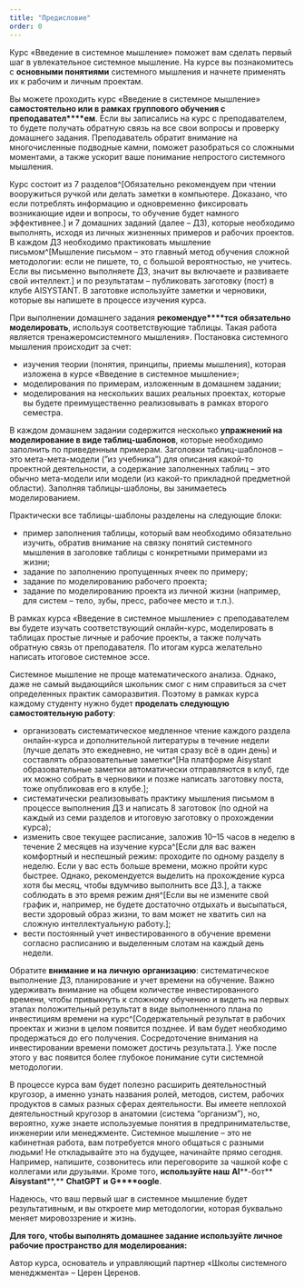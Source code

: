 ```yaml
---
title: "Предисловие"
order: 0
---
```




Курс «Введение в системное мышление» поможет вам сделать первый шаг в увлекательное системное мышление. На курсе вы познакомитесь с **основными понятиями** системного мышления и начнете применять их к рабочим и личным проектам.

Вы можете проходить курс «Введение в системное мышление» **самостоятельно или в рамках группового обучения с преподавател****ем**. Если вы записались на курс с преподавателем, то будете получать обратную связь на все свои вопросы и проверку домашнего задания. Преподаватель обратит внимание на многочисленные подводные камни, поможет разобраться со сложными моментами, а также ускорит ваше понимание непростого системного мышления.

Курс состоит из 7 разделов^[Обязательно рекомендуем при чтении вооружиться ручкой или делать заметки в компьютере. Доказано, что если потреблять информацию и одновременно фиксировать возникающие идеи и вопросы, то обучение будет намного эффективнее.] и 7 домашних заданий (далее – ДЗ), которые необходимо выполнять, исходя из личных жизненных примеров и рабочих проектов. В каждом ДЗ необходимо практиковать мышление письмом^[Мышление письмом – это главный метод обучения сложной методологии: если не пишете, то, с большой вероятностью, не учитесь. Если вы письменно выполняете ДЗ, значит вы включаете и развиваете свой интеллект.] и по результатам – публиковать заготовку (пост) в клубе AISYSTANT. В заготовке используйте заметки и черновики, которые вы напишете в процессе изучения курса.

При выполнении домашнего задания **рекомендуе****тся** **обязательно** **моделировать**, используя соответствующие таблицы. Такая работа является тренажеромсистемного мышления». Постановка системного мышления происходит за счет:

* изучения теории (понятия, принципы, приемы мышления), которая изложена в курсе «Введение в системное мышление»;
* моделирования по примерам, изложенным в домашнем задании;
* моделирования на нескольких ваших реальных проектах, которые вы будете преимущественно реализовывать в рамках второго семестра.

В каждом домашнем задании содержится несколько **упражнений на моделирование в виде таблиц-шаблонов**, которые необходимо заполнить по приведенным примерам. Заголовки таблиц-шаблонов – это мета-мета-модели (”из учебника”) для описания какой-то проектной деятельности, а содержание заполненных таблиц – это обычно мета-модели или модели (из какой-то прикладной предметной области). Заполняя таблицы-шаблоны, вы занимаетесь моделированием.

Практически все таблицы-шаблоны разделены на следующие блоки:

* пример заполнения таблицы, который вам необходимо обязательно изучить, обратив внимание на связку понятий системного мышления в заголовке таблицы с конкретными примерами из жизни;
* задание по заполнению пропущенных ячеек по примеру;
* задание по моделированию рабочего проекта;
* задание по моделированию проекта из личной жизни (например, для систем – тело, зубы, пресс, рабочее место и т.п.).

В рамках курса «Введение в системное мышление» с преподавателем вы будете изучать соответствующий онлайн-курс, моделировать в таблицах простые личные и рабочие проекты, а также получать обратную связь от преподавателя. По итогам курса желательно написать итоговое системное эссе.

Системное мышление не проще математического анализа. Однако, даже не самый выдающийся школьник смог с ним справиться за счет определенных практик саморазвития. Поэтому в рамках курса каждому студенту нужно будет **проделать следующую самостоятельную работу**:

* организовать систематическое медленное чтение каждого раздела онлайн-курса и дополнительной литературы в течение недели (лучше делать это ежедневно, не читая сразу всё в один день) и составлять образовательные заметки^[На платформе Aisystant образовательные заметки автоматически отправляются в клуб, где их можно собрать в черновики и позже написать заготовку поста, тоже опубликовав его в клубе.];
* систематически реализовывать практику мышления письмом в процессе выполнения ДЗ и написать 8 заготовок (по одной на каждый из семи разделов и итоговую заготовку о прохождении курса);
* изменить свое текущее расписание, заложив 10–15 часов в неделю в течение 2 месяцев на изучение курса^[Если для вас важен комфортный и неспешный режим: проходите по одному разделу в неделю. Если у вас есть больше времени, можно пройти курс быстрее. Однако, рекомендуется выделить на прохождение курса хотя бы месяц, чтобы вдумчиво выполнить все ДЗ.], а также соблюдать в это время режим дня^[Если вы не измените свой график и, например, не будете достаточно отдыхать и высыпаться, вести здоровый образ жизни, то вам может не хватить сил на сложную интеллектуальную работу.];
* вести постоянный учет инвестированного в обучение времени согласно расписанию и выделенным слотам на каждый день недели.

Обратите **внимание и на** **личную** **организацию**: систематическое выполнение ДЗ, планирование и учет времени на обучение. Важно удерживать внимание на общем количестве инвестированного времени, чтобы привыкнуть к сложному обучению и видеть на первых этапах положительный результат в виде выполненного плана по инвестициям времени на курс^[Содержательный результат в рабочих проектах и жизни в целом появится позднее. И вам будет необходимо продержаться до его получения. Сосредоточение внимания на инвестировании времени поможет достичь результата.]. Уже после этого у вас появится более глубокое понимание сути системной методологии.

В процессе курса вам будет полезно расширить деятельностный кругозор, а именно узнать названия ролей, методов, систем, рабочих продуктов в самых разных сферах деятельности. Вы имеете неплохой деятельностный кругозор в анатомии (система “организм”), но, вероятно, хуже знаете используемые понятия в предпринимательстве, инженерии или менеджменте. Системное мышление – это не кабинетная работа, вам потребуется много общаться с разными людьми! Не откладывайте это на будущее, начинайте прямо сегодня. Например, напишите, созвонитесь или переговорите за чашкой кофе с коллегами или друзьями. Кроме того, **используйте наш** **AI****-бот** **Aisystant****,** **ChatGPT** **и** **G****oogle**.

Надеюсь, что ваш первый шаг в системное мышление будет результативным, и вы откроете мир методологии, которая буквально меняет мировоззрение и жизнь.

**Для того, чтобы выполнять домашнее задание используйте личное рабочие пространство для моделирования:** 

Автор курса, основатель и управляющий партнер «Школы системного менеджмента» – Церен Церенов.

